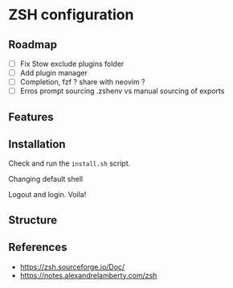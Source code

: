 # ZSH configuration

## Roadmap

- [ ] Fix Stow exclude plugins folder
- [ ] Add plugin manager
- [ ] Completion, fzf ? share with neovim ?
- [ ] Erros prompt sourcing .zshenv vs manual sourcing of exports

## Features

## Installation

Check and run the `install.sh` script.

Changing default shell

Logout and login. Voila!

## Structure

## References

- <https://zsh.sourceforge.io/Doc/>
- <https://notes.alexandrelamberty.com/zsh>
